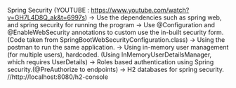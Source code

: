 Spring Security (YOUTUBE : https://www.youtube.com/watch?v=GH7L4D8Q_ak&t=6997s)
-> Use the dependencies such as spring web, and spring security for running the program
-> Use @Configuration and @EnableWebSecurity annotations to custom use the in-built security form.(Code taken from SpringBootWebSecurityConfiguration.class)
-> Using the postman to run the same application.
-> Using in-memory user management (for multiple users), hardcoded. (Using InMemoryUserDetailsManager, which requires UserDetails)
-> Roles based authentication using Spring security.(@PreAuthorize to endpoints)
-> H2 databases for spring security. //http://localhost:8080/h2-console
